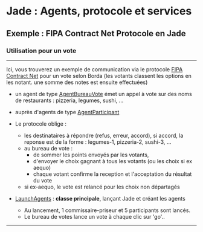 # Jade : Agents, protocole et services

## Exemple : FIPA Contract Net Protocole en Jade
### Utilisation pour un vote

---

Ici, vous trouverez un exemple de communication via le protocole [FIPA Contract Net](http://www.fipa.org/specs/fipa00029/SC00029H.html) pour un vote selon Borda (les votants classent les options en les notant. une somme des notes est ensuite effectuées)
 - un agent de type [AgentBureauVote](https://github.com/EmmanuelADAM/jade/blob/master/protocoles/voteBorda/agents/AgentBureauVote.java) émet un appel à vote sur des noms de restaurants : pizzeria, legumes, sushi, ...
 - auprès d'agents de type [AgentParticipant](https://github.com/EmmanuelADAM/jade/blob/master/protocoles/voteBorda/agents/AgentParticipant.java)
 - Le protocole oblige :
   - les destinataires à répondre (refus, erreur, accord), si accord, la reponse est de la forme : legumes-1, pizzeria-2, sushi-3, ...
   - au bureau de vote :
     - de sommer les points envoyés par les votants, 
     - d'envoyer le choix gagnant à tous les votants (ou les choix si ex aequo)
     - chaque votant confirme la reception et l'acceptation du résultat du vote
   - si ex-aequo, le vote est relancé pour les choix non départagés

 - [LaunchAgents](https://https://github.com/EmmanuelADAM/jade/blob/master/protocoles/voteBorda/launch/LaunchAgents.java) : **classe principale**, lançant Jade et créant les agents
    - Au lancement, 1 commissaire-priseur et 5 participants sont lancés. 
    - Le bureau de votes lance un vote à chaque clic sur 'go'..
    

 ---